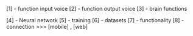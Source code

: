 [1] - function  input voice 
[2] - function output voice 
[3] - brain functions
<!-- -------- -->
[4] - Neural network
[5] - training
[6] - datasets
[7] - functionality
[8] - connection >>> [mobile] , [web]